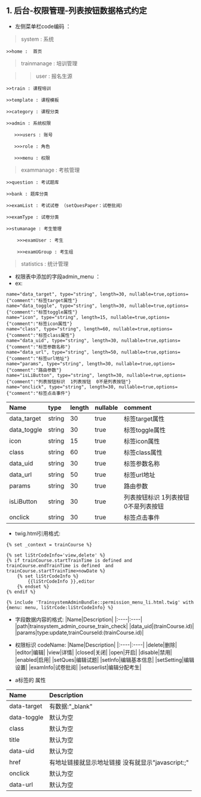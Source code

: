 
## **1.  后台-权限管理-列表按钮数据格式约定**

* 左侧菜单栏code编码 ：


>system :  系统

    >>home :  首页

>trainmanage : 培训管理

   >>user : 报名生源

    >>train : 课程培训

    >>template : 课程模板

    >>category : 课程分类

    >>admin : 系统权限

       >>>users : 账号

       >>>role : 角色

       >>>menu : 权限

>exammanage : 考核管理

    >>question : 考试题库

    >>bank : 题库分类

    >>examList : 考试试卷 （setQuesPaper：试卷批阅）

    >>examType : 试卷分类

    >>stumanage : 考生管理

        >>>examUser : 考生

        >>>examUGroup : 考生组

>statistics : 统计管理





* 权限表中添加的字段admin_menu ：
* ex:
```
name="data_target", type="string", length=30, nullable=true,options={"comment":"标签target属性"}
name="data_toggle", type="string", length=30, nullable=true,options={"comment":"标签toggle属性"}
name="icon", type="string", length=15, nullable=true,options={"comment":"标签icon属性"}
name="class", type="string", length=60, nullable=true,options={"comment":"标签class属性"}
name="data_uid", type="string", length=30, nullable=true,options={"comment":"标签参数名称"}
name="data_url", type="string", length=50, nullable=true,options={"comment":"标签url地址"}
name="params", type="string", length=30, nullable=true,options={"comment":"路由参数"}
name="isLiButton", type="string", length=30, nullable=true,options={"comment":"列表按钮标识  1列表按钮  0不是列表按钮"}
name="onclick", type="string", length=30, nullable=true,options={"comment":"标签点击事件"}

```
|Name|type|length|nullable|comment|
|:----|:----|:----|:----|:----|
|data_target|string|30|true|标签target属性|
|data_toggle|string|30|true|标签toggle属性|
|icon|string|15|true|标签icon属性|
|class|string|60|true|标签class属性|
|data_uid|string|30|true|标签参数名称|
|data_url|string|50|true|标签url地址|
|params|string|30|true|路由参数|
|isLiButton|string|30|true|列表按钮标识  1列表按钮  0不是列表按钮|
|onclick|string|30|true|标签点击事件|

* twig.html引用格式:
```
{% set _context = trainCourse %}

{% set liStrCodeInfo='view,delete' %}
{% if trainCourse.startTrainTime is defined and trainCourse.endTrainTime is defined  and  trainCourse.startTrainTime>nowDate %}
    {% set liStrCodeInfo %}
        {{liStrCodeInfo }},editor
    {% endset %}
{% endif %}

{% include 'TrainsystemAdminBundle::permission_menu_li.html.twig' with {menu: menu, liStrCode:liStrCodeInfo} %}
```
* 字段数据内容的格式:
    |Name|Description|
    |:----|:----|
    |path|trainsystem_admin_course_train_check|
    |data_uid|(trainCourse.id)|
    |params|type:update,trainCourseId:(trainCourse.id)|


* 权限标识 codeName:
    |Name|Description|
    |:----|:----|
    |delete|删除|
    |editor|编辑|
    |view|详情|
    |closed|关闭|
    |open|开启|
    |disable|禁用|
    |enabled|启用|
    |setQues|编辑试题|
    |setInfo|编辑基本信息|
    |setSetting|编辑设置|
    |examInfo|试卷批阅|
    |setuserlist|编辑分配考生|


* a标签的 属性

|Name|Description|
|:----|:----|
|data-target|有数据:"_blank"|
|data-toggle|默认为空|
|class|默认为空|
|title|默认为空|
|data-uid|默认为空|
|href|有地址链接就显示地址链接  没有就显示"javascript:;"|
|onclick|默认为空|
|data-url|默认为空|
